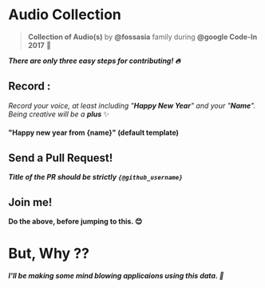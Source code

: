 # Audio Collection
> **Collection of Audio(s)** by **@fossasia** family during **@google Code-In 2017** :musical_note:

***There are only three easy steps for contributing! :fire:***

## Record : 

*Record your voice, at least including "**Happy New Year**" and your "**Name**". Being creative will be a **plus*** :sparkles:

#### "Happy new year from {name}" (default template)

## Send a Pull Request!

***Title of the PR should be strictly `{@github_username}`***


## Join me!
**Do the above, before jumping to this. :blush:**



# But, Why ??

***I'll be making some mind blowing applicaions using this data. :rocket:***
